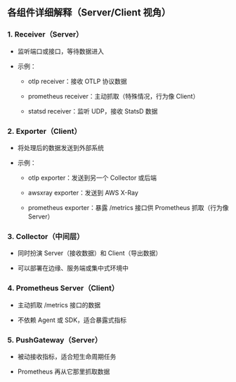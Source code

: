 ## 各组件详细解释（Server/Client 视角）

### 1. **Receiver（Server）**

- 监听端口或接口，等待数据进入

- 示例：

	- otlp receiver：接收 OTLP 协议数据

	- prometheus receiver：主动抓取（特殊情况，行为像 Client）

	- statsd receiver：监听 UDP，接收 StatsD 数据

### 2. **Exporter（Client）**

- 将处理后的数据发送到外部系统

- 示例：

	- otlp exporter：发送到另一个 Collector 或后端

	- awsxray exporter：发送到 AWS X-Ray

	- prometheus exporter：暴露 /metrics 接口供 Prometheus 抓取（行为像 Server）

### 3. **Collector（中间层）**

- 同时扮演 Server（接收数据）和 Client（导出数据）

- 可以部署在边缘、服务端或集中式环境中

### 4. **Prometheus Server（Client）**

- 主动抓取 /metrics 接口的数据

- 不依赖 Agent 或 SDK，适合暴露式指标

### 5. **PushGateway（Server）**

- 被动接收指标，适合短生命周期任务

- Prometheus 再从它那里抓取数据